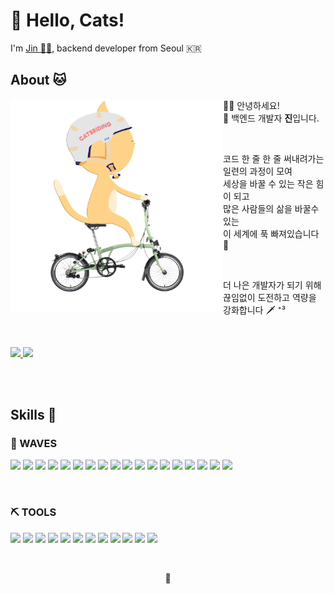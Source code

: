 <h1>🏰 Hello, Cats!</h1>
<p>
 I'm <a href="https://www.catsriding.com" target="_blank" rel="nofollow noopener noreferrer">Jin 👋🏻</a>, backend developer from Seoul 🇰🇷
</p>
<h2>About 🐱</h2>
<img align="left" src="/jin.png" width="340px" height="340px">

<p>
  🙏🏻 안녕하세요!<br>
  🪪 백엔드 개발자 <strong>진</strong>입니다.
</p>

<br>

<p>코드 한 줄 한 줄 써내려가는 일련의 과정이 모여<br>
  세상을 바꿀 수 있는 작은 힘이 되고<br>
  많은 사람들의 삶을 바꿀수 있는<br>
  이 세계에 푹 빠져있습니다 🤤
</p>

<br>

<p>
  더 나은 개발자가 되기 위해<br>
  끊임없이 도전하고 역량을 강화합니다 🗡️ ⁺³
</p>

<br>

<p>
  <a href="https://www.catsriding.com" target="_blank" rel="nofollow noopener noreferrer">
    <img src="https://img.shields.io/badge/Blog-04041B?style=for-the-badge&logo=Next.js&logoColor=white">
  </a>
  <a href="https://mobile.twitter.com/catsriding" target="_blank" rel="nofollow noopener noreferrer">
  <a href="mailto:catsriding@gmail.com">
    <img src="https://img.shields.io/badge/MAIL-EA4335?style=for-the-badge&logo=Gmail&logoColor=white">
  </a>
</p>

<br><br>

<h2>Skills 🥋</h2>
<h3>🌊 WAVES</h3>
<p align="left">
  <img src="https://img.shields.io/badge/Java-fc384c?style=plastic&logo=OpenJDK">
  <img src="https://img.shields.io/badge/Spring-006759?style=plastic&logo=Spring">
  <img src="https://img.shields.io/badge/Spring Boot-006759?style=plastic&logo=Spring Boot">
  <img src="https://img.shields.io/badge/ORM-006759?style=plastic&logo=Hibernate">
  <img src="https://img.shields.io/badge/JUnit-155a37?style=plastic&logo=JUnit5">
  <img src="https://img.shields.io/badge/MySQL-043b5a?style=plastic&logo=MySQL">
  <img src="https://img.shields.io/badge/Redis-043b5a?style=plastic&logo=Redis">
  <img src="https://img.shields.io/badge/Maven-a5172e?style=plastic&logo=Apache Maven">
  <img src="https://img.shields.io/badge/Gradle-02303A?style=plastic&logo=Gradle">
  <img src="https://img.shields.io/badge/Tomcat-36311f?style=plastic&logo=Apache Tomcat">
  <img src="https://img.shields.io/badge/Git-181717?style=plastic&logo=Git">
  <img src="https://img.shields.io/badge/GitHub-181717?style=plastic&logo=GitHub">
  <img src="https://img.shields.io/badge/Docker-232F3E?style=plastic&logo=Docker">
  <img src="https://img.shields.io/badge/AWS-232F3E?style=plastic&logo=Amazon AWS">
  <img src="https://img.shields.io/badge/Prometheus-232F3E?style=plastic&logo=Prometheus">
  <img src="https://img.shields.io/badge/Grafana-232F3E?style=plastic&logo=Grafana">
  <img src="https://img.shields.io/badge/Vue.js-012B36?style=plastic&logo=Vue.js">
  <img src="https://img.shields.io/badge/Nuxt.js-012B36?style=plastic&logo=Nuxt.js">
</p>

<br>

<h3>⛏️ TOOLS</h3>
<p align="left">
  <img src="https://img.shields.io/badge/Apple-000000?style=plastic&logo=Apple">
  <img src="https://img.shields.io/badge/IntelliJ IDEA-ff2d74?style=plastic&logo=IntelliJ IDEA">
  <img src="https://img.shields.io/badge/WebStorm-006396?style=plastic&logo=WebStorm">
  <img src="https://img.shields.io/badge/DataGrip-b855cc?style=plastic&logo=DataGrip">
  <img src="https://img.shields.io/badge/GitKraken-003242?style=plastic&logo=GitKraken">
  <img src="https://img.shields.io/badge/iTerm2-00143d?style=plastic&logo=iTerm2">
  <img src="https://img.shields.io/badge/JMeter-D22128?style=plastic&logo=Apache JMeter">
  <img src="https://img.shields.io/badge/Sketch-1b479d?style=plastic&logo=Sketch">
  <img src="https://img.shields.io/badge/Alfred-5C1F87?style=plastic&logo=Alfred">
  <img src="https://img.shields.io/badge/Homebrew-442800?style=plastic&logo=Homebrew">
  <img src="https://img.shields.io/badge/Obsidian-483699?style=plastic&logo=Obsidian">
  <img src="https://img.shields.io/badge/ClickUp-12054E?style=plastic&logo=ClickUp">
</p>

<br>

<p align="center">
  🏀
</p>

